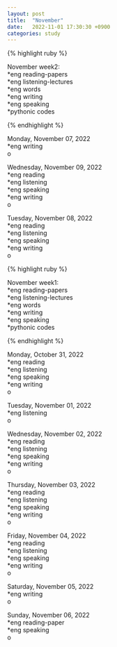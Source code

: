 ```yaml
---
layout: post
title:  "November"
date:   2022-11-01 17:30:30 +0900
categories: study
---
```








{% highlight ruby %}


November week2:  
*eng reading-papers  
*eng listening-lectures      
*eng words  
*eng writing  
*eng speaking  
*pythonic codes  


{% endhighlight %}  





Monday, November 07, 2022  
*eng writing  
o  


Wednesday, November 09, 2022  
*eng reading    
*eng listening  
*eng speaking  
*eng writing  
o  


Tuesday, November 08, 2022  
*eng reading    
*eng listening  
*eng speaking  
*eng writing  
o  




{% highlight ruby %}


November week1:  
*eng reading-papers  
*eng listening-lectures      
*eng words  
*eng writing  
*eng speaking  
*pythonic codes  


{% endhighlight %}  





Monday, October 31, 2022  
*eng reading  
*eng listening  
*eng speaking  
*eng writing  
o  


Tuesday, November 01, 2022    
*eng listening  
o  


Wednesday, November 02, 2022  
*eng reading  
*eng listening  
*eng speaking  
*eng writing  
o  


Thursday, November 03, 2022  
*eng reading  
*eng listening  
*eng speaking  
*eng writing  
o  


Friday, November 04, 2022  
*eng reading  
*eng listening  
*eng speaking  
*eng writing  
o  


Saturday, November 05, 2022  
*eng writing  
o  


Sunday, November 06, 2022  
*eng reading-paper  
*eng speaking  
o  




